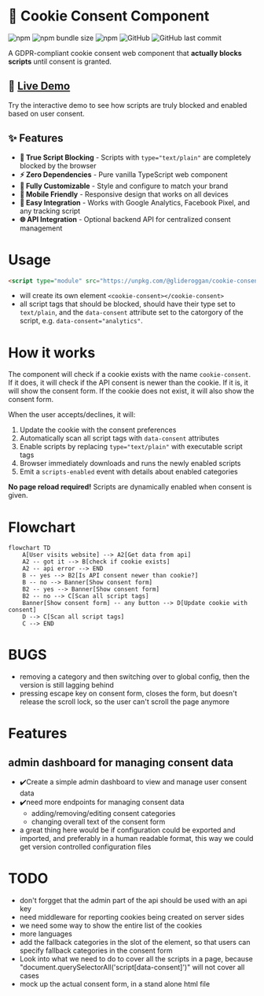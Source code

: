 # 🍪 Cookie Consent Component

![npm](https://img.shields.io/npm/v/@glideroggan/cookie-consent?style=flat-square)
![npm bundle size](https://img.shields.io/bundlephobia/min/@glideroggan/cookie-consent?style=flat-square)
![npm](https://img.shields.io/npm/dt/@glideroggan/cookie-consent?style=flat-square)
![GitHub](https://img.shields.io/github/license/glideroggan/cookieConsent?style=flat-square)
![GitHub last commit](https://img.shields.io/github/last-commit/glideroggan/cookieConsent?style=flat-square)

A GDPR-compliant cookie consent web component that **actually blocks scripts** until consent is granted.

## 🚀 [Live Demo](https://glideroggan.github.io/cookieConsent/)

Try the interactive demo to see how scripts are truly blocked and enabled based on user consent.

## ✨ Features

- **🚫 True Script Blocking** - Scripts with `type="text/plain"` are completely blocked by the browser
- **⚡ Zero Dependencies** - Pure vanilla TypeScript web component  
- **🎨 Fully Customizable** - Style and configure to match your brand
- **📱 Mobile Friendly** - Responsive design that works on all devices
- **🔧 Easy Integration** - Works with Google Analytics, Facebook Pixel, and any tracking script
- **🌐 API Integration** - Optional backend API for centralized consent management

# Usage
```html
<script type="module" src="https://unpkg.com/@glideroggan/cookie-consent/dist/cookie-consent.esm.js"></script>
```
- will create its own element `<cookie-consent></cookie-consent>`
- all script tags that should be blocked, should have their type set to `text/plain`, and the `data-consent` attribute set to the catorgory of the script, e.g. `data-consent="analytics"`.

# How it works
The component will check if a cookie exists with the name `cookie-consent`. If it does, it will check if the API consent is newer than the cookie. If it is, it will show the consent form. If the cookie does not exist, it will also show the consent form.

When the user accepts/declines, it will:
1. Update the cookie with the consent preferences
2. Automatically scan all script tags with `data-consent` attributes
3. Enable scripts by replacing `type="text/plain"` with executable script tags
4. Browser immediately downloads and runs the newly enabled scripts
5. Emit a `scripts-enabled` event with details about enabled categories

**No page reload required!** Scripts are dynamically enabled when consent is given.

# Flowchart
```mermaid
flowchart TD
    A[User visits website] --> A2[Get data from api]
    A2 -- got it --> B[check if cookie exists]
    A2 -- api error --> END
    B -- yes --> B2[Is API consent newer than cookie?]
    B -- no --> Banner[Show consent form]
    B2 -- yes --> Banner[Show consent form]
    B2 -- no --> C[Scan all script tags]
    Banner[Show consent form] -- any button --> D[Update cookie with consent]
    D --> C[Scan all script tags]
    C --> END
```

# BUGS
- removing a category and then switching over to global config, then the version is still lagging behind
- pressing escape key on consent form, closes the form, but doesn't release the scroll lock, so the user can't scroll the page anymore

# Features
## admin dashboard for managing consent data
- ✔️Create a simple admin dashboard to view and manage user consent data
- ✔️need more endpoints for managing consent data
    - adding/removing/editing consent categories
    - changing overall text of the consent form
- a great thing here would be if configuration could be exported and imported, and preferably in a human readable format, this way we could 
  get version controlled configuration files

# TODO
- don't forgget that the admin part of the api should be used with an api key
- need middleware for reporting cookies being created on server sides
- we need some way to show the entire list of the cookies
- more languages
- add the fallback categories in the slot of the element, so that users can specify fallback categories in the consent form
- Look into what we need to do to cover all the scripts in a page, because "document.querySelectorAll('script[data-consent]')" will not cover all cases
- mock up the actual consent form, in a stand alone html file